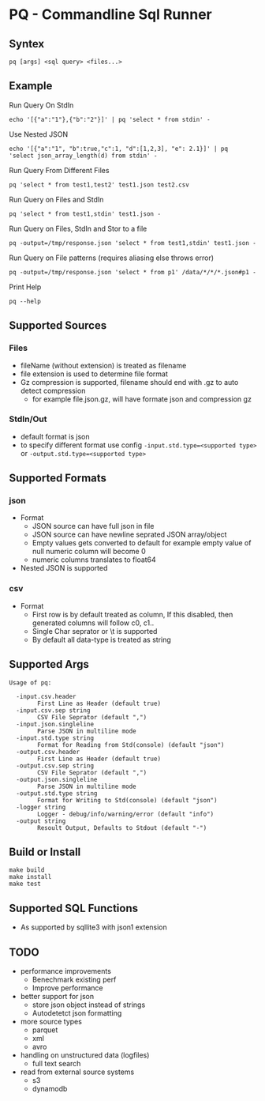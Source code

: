 # PQ - Commandline Sql Runner

## Syntex

```
pq [args] <sql query> <files...>
```

## Example

Run Query On StdIn
```
echo '[{"a":"1"},{"b":"2"}]' | pq 'select * from stdin' -
```

Use Nested JSON
```
echo '[{"a":"1", "b":true,"c":1, "d":[1,2,3], "e": 2.1}]' | pq  'select json_array_length(d) from stdin' -
```

Run Query From Different Files
```
pq 'select * from test1,test2' test1.json test2.csv
```

Run Query on Files and StdIn
```
pq 'select * from test1,stdin' test1.json -
```

Run Query on Files, StdIn and Stor to a file
```
pq -output=/tmp/response.json 'select * from test1,stdin' test1.json -
```

Run Query on File patterns (requires aliasing else throws error)
```
pq -output=/tmp/response.json 'select * from p1' /data/*/*/*.json#p1 -
```


Print Help
```
pq --help
```


## Supported Sources

### Files
- fileName (without extension) is treated as filename
- file extension is used to determine file format
- Gz compression is supported, filename should end with .gz to auto detect compression
    - for example file.json.gz, will have formate json and compression gz

### StdIn/Out
- default format is json
- to specify different format use config `-input.std.type=<supported type>` or `-output.std.type=<supported type>`

## Supported Formats

### json
- Format
    - JSON source can have full json in file
    - JSON source can have newline seprated JSON array/object
    - Empty values gets converted to default for example empty value of null numeric column will become 0
    - numeric columns translates to float64
- Nested JSON is supported

### csv
- Format
    - First row is by default treated as column, If this disabled, then generated columns will follow c0, c1..
    - Single Char seprator or \t is supported
    - By default all data-type is treated as string


## Supported Args

```
Usage of pq:

  -input.csv.header
        First Line as Header (default true)
  -input.csv.sep string
        CSV File Seprator (default ",")
  -input.json.singleline
        Parse JSON in multiline mode
  -input.std.type string
        Format for Reading from Std(console) (default "json")
  -output.csv.header
        First Line as Header (default true)
  -output.csv.sep string
        CSV File Seprator (default ",")
  -output.json.singleline
        Parse JSON in multiline mode
  -output.std.type string
        Format for Writing to Std(console) (default "json")
  -logger string
        Logger - debug/info/warning/error (default "info")
  -output string
        Resoult Output, Defaults to Stdout (default "-")
```


## Build or Install

```
make build
make install
make test
```

## Supported SQL Functions
- As supported by sqllite3 with json1 extension

## TODO
- performance improvements
    - Benechmark existing perf
    - Improve performance
- better support for json
    - store json object instead of strings
    - Autodetetct json formatting
- more source types
    - parquet
    - xml
    - avro
- handling on unstructured data (logfiles)
    - full text search
- read from external source systems
    - s3
    - dynamodb
